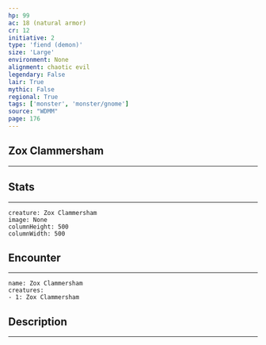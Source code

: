 ```yaml
---
hp: 99
ac: 18 (natural armor)
cr: 12
initiative: 2
type: 'fiend (demon)'    
size: 'Large'
environment: None
alignment: chaotic evil
legendary: False
lair: True
mythic: False
regional: True
tags: ['monster', 'monster/gnome']
source: "WDMM"
page: 176
---
```


## Zox Clammersham
---



## Stats
---

```statblock
creature: Zox Clammersham
image: None
columnHeight: 500
columnWidth: 500
```

## Encounter
---

```encounter-table
name: Zox Clammersham
creatures:
- 1: Zox Clammersham
```

## Description
---





